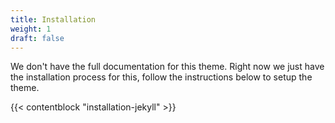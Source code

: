 ```yaml
---
title: Installation
weight: 1
draft: false
---
```


We don't have the full documentation for this theme. Right now we just have the installation process for this, follow the instructions below to setup the theme.

{{< contentblock "installation-jekyll" >}}
